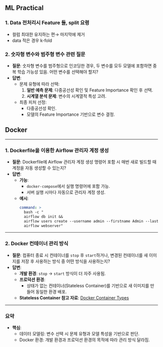 ## ML Practical
### 1. Data 전처리시 Feature 들, split  요령
- 컬럼 최대한 유지하는 편→ 마지막에 제거
- data 적은 경우 k-fold
### **2. 숫자형 변수와 범주형 변수 관련 질문**
- **질문**: 숫자형 변수를 범주형으로 인코딩한 경우, 두 변수를 모두 모델에 포함하면 중복 학습 가능성 있음. 어떤 변수를 선택해야 할지?
- **답변**:
    - 문제 유형에 따라 선택:
        1. **일반 예측 문제**: 다중공선성 확인 및 Feature Importance 확인 후 선택.
        2. **시계열 분석 문제**: 변수의 시계열적 특성 고려.
    - 최종 피처 선정:
        - 다중공선성 확인.
        - 모델의 Feature Importance 기반으로 변수 결정.
## Docker
---
### **1. Dockerfile을 이용한 Airflow 관리자 계정 생성**
- **질문**: Dockerfile에 Airflow 관리자 계정 생성 명령어 포함 시 매번 새로 빌드할 때 계정을 자동 생성할 수 있는지?
- **답변**:
    - **가능**:
        - `docker-compose`에서 실행 명령어에 포함 가능.
        - 서버 실행 시마다 자동으로 관리자 계정 생성.
    - **예시**:
        ```yaml
        command: >
          bash -c "
          airflow db init &&
          airflow users create --username admin --firstname Admin --lastname User --role Admin --email admin@example.com --password admin &&
          airflow webserver"
        ```
---
### **2. Docker 컨테이너 관리 방식**
- **질문**: 컴퓨터 종료 시 컨테이너를 `stop` 후 `start`하거나, 변경된 컨테이너를 새 이미지를 저장 후 사용하는 방식 중 어떤 방식을 사용하는지?
- **답변**:
    - **개발 환경**: `stop` → `start` 방식이 더 자주 사용됨.
    - **프로덕션 환경**:
        - 상태가 없는 컨테이너(Stateless Container)를 기반으로 새 이미지를 만들어 동일한 환경 배포.
    - **Stateless Container 참고 자료**: [Docker Container Types](https://www.shiksha.com/online-courses/articles/different-types-of-docker-containers/)
---
### **요약**
- **핵심**:
    - 데이터 모델링: 변수 선택 시 문제 유형과 모델 특성을 기반으로 판단.
    - Docker 환경: 개발 환경과 프로덕션 환경의 목적에 따라 관리 방식 달라짐.